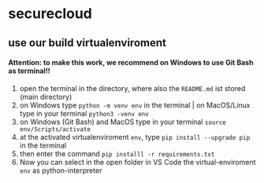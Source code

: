 # securecloud

## use our build virtualenviroment

#### Attention: to make this work, we recommend on Windows to use Git Bash as terminal!!

1. open the terminal in the directory, where also the `README.md` ist stored (main directory)
2. on Windows type `python -m venv env` in the terminal | on MacOS/Linux type in your terminal `python3 -venv env`
3. on Windows (Git Bash) and MacOS type in your terminal `source env/Scripts/activate`
4. at the activated virtualenviroment `env`, type `pip install --upgrade pip` in the terminal
5. then enter the command `pip installl -r requirements.txt`
6. Now you can select in the open folder in VS Code the virtual-enviroment `env` as python-interpreter
